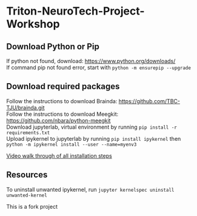 # Triton-NeuroTech-Project-Workshop
## Download Python or Pip
If python not found, download: https://www.python.org/downloads/ <br>
If command pip not found error, start with `python -m ensurepip --upgrade`

## Download required packages

Follow the instructions to download Brainda: https://github.com/TBC-TJU/brainda.git <br>
Follow the instructions to download Meegkit: https://github.com/nbara/python-meegkit  <br>
Download jupyterlab, virtual environment by running `pip install -r requirements.txt`  <br>
Upload ipykernel to jupyterlab by running `pip install ipykernel` then `python -m ipykernel install --user --name=myenv3`

[Video walk through of all installation steps](https://drive.google.com/file/d/1maarUU_fnSiMahSnMYm_gXv6s2a3W26G/view)
## Resources
To uninstall unwanted ipykernel, run `jupyter kernelspec uninstall unwanted-kernel`

This is a fork project